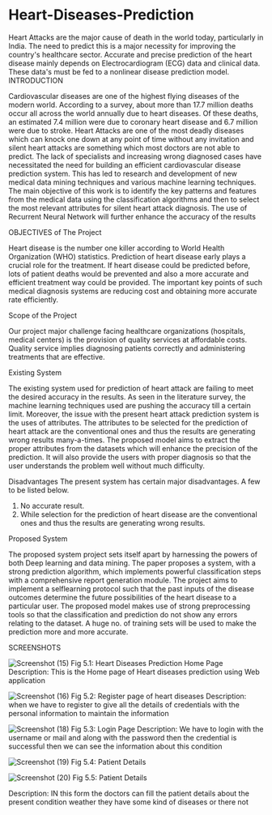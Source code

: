 # Heart-Diseases-Prediction
Heart Attacks are the major cause of death in the world today, particularly in India. The need to predict this is a major necessity for improving the country's healthcare sector. Accurate and precise prediction of the heart disease mainly depends on Electrocardiogram (ECG) data and clinical data. These data's must be fed to a nonlinear disease prediction model. 
INTRODUCTION

Cardiovascular diseases are one of the highest flying diseases of the modern world. According to a survey, about more than 17.7 million deaths occur all across the world annually due to heart diseases. Of these deaths, an estimated 7.4 million were due to coronary heart disease and 6.7 million were due to stroke. Heart Attacks are one of the most deadly diseases which can knock one down at any point of time without any invitation and silent heart attacks are something which most doctors are not able to predict. The lack of specialists and increasing wrong diagnosed cases have necessitated the need for building an efficient cardiovascular disease prediction system. This has led to research and development of new medical data mining techniques and various machine learning techniques. The main objective of this work is to identify the key patterns and features from the medical data using the classification algorithms and then to select the most relevant attributes for silent heart attack diagnosis. The use of Recurrent Neural Network will further enhance the accuracy of the results

OBJECTIVES of The Project

Heart disease is the number one killer according to World Health Organization (WHO) statistics. 
Prediction of heart disease early plays a crucial role for the treatment. If heart disease could be predicted before, lots of patient deaths would be prevented and also a more accurate and efficient treatment way could be provided. The important key points of such medical diagnosis systems are reducing cost and obtaining more accurate rate efficiently. 

Scope of the Project

Our project major challenge facing healthcare organizations (hospitals, medical centers) is the provision of quality services at affordable costs. Quality service implies diagnosing patients correctly and administering treatments that are effective.

Existing System

The existing system used for prediction of heart attack are failing to meet the desired accuracy in the results. As seen in the literature survey, the machine learning techniques used are pushing the accuracy till a certain limit. Moreover, the issue with the present heart attack prediction system is the uses of attributes. The attributes to be selected for the prediction of heart attack are the conventional ones and thus the results are generating wrong results many-a-times. The proposed model aims to extract the proper attributes from the datasets which will enhance the precision of the prediction. It will also provide the users with proper diagnosis so that the user understands the problem well without much difficulty.

Disadvantages
The present system has certain major disadvantages. A few to be listed below.
1) No accurate result.
2) While selection for the prediction of heart disease are the conventional ones and thus the results are generating wrong results.

Proposed System

The proposed system project sets itself apart by harnessing the powers of both Deep learning and data mining. The paper proposes a system, with a strong prediction algorithm, which implements powerful classification steps with a comprehensive report generation module. The project aims to implement a selflearning protocol such that the past inputs of the disease outcomes determine the future possibilities of the heart disease to a particular user. The proposed model makes use of strong preprocessing tools so that the classification and prediction do not show any errors relating to the dataset. A huge no. of training sets will be used to make the prediction more and more accurate. 

SCREENSHOTS

![Screenshot (15)](https://user-images.githubusercontent.com/73517820/107873532-45075880-6ed9-11eb-8d83-721f113a36a5.png)
Fig 5.1: Heart Diseases Prediction Home Page
Description: This is the Home page of Heart diseases prediction using Web application

![Screenshot (16)](https://user-images.githubusercontent.com/73517820/107873742-aa0f7e00-6eda-11eb-8d88-772e3b598aed.png)
Fig 5.2: Register page of heart diseases
 Description: when we have to register to give all the details of credentials with the personal information to maintain the information

![Screenshot (18)](https://user-images.githubusercontent.com/73517820/107873790-2a35e380-6edb-11eb-89f6-4a2565571972.png)
Fig 5.3: Login Page 
Description: We have to login with the username or mail and along with the password then the credential is successful then we can see the information about this condition

![Screenshot (19)](https://user-images.githubusercontent.com/73517820/107873796-391c9600-6edb-11eb-8b29-97bf22c40da2.png)
Fig 5.4: Patient Details

![Screenshot (20)](https://user-images.githubusercontent.com/73517820/107873837-81d44f00-6edb-11eb-8852-e27f4992ae0b.png)
Fig 5.5: Patient Details

Description: IN this form the doctors can fill the patient details about the present condition weather they have some kind of diseases or there not 
